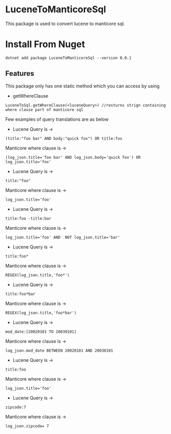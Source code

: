 ﻿
# LuceneToManticoreSql
This package is used to convert lucene to manticore sql.

# Install From Nuget
```
dotnet add package LuceneToManticoreSql --version 0.0.1
```

## Features

This package only has one static method which you can access by using 

- getWhereClause
```
LuceneToSql.getWhereClause(<luceneQuery>) //resturns strign containing where clause part of manticore sql
```

Few examples of query translations are as below

- Lucene Query is -> 
```
(title:"foo bar" AND body:"quick fox") OR title:fox
```
Manticore where clause is -> 
```
(log_json.title='foo bar' AND log_json.body='quick fox') OR log_json.title='fox'
```

- Lucene Query is -> 
```
title:"foo"
```
Manticore where clause is -> 
```
log_json.title='foo'
```

- Lucene Query is -> 
```
title:foo -title:bar
```
Manticore where clause is -> 
```
log_json.title='foo' AND  NOT log_json.title='bar'
```
- Lucene Query is -> 
```
title:foo*
```
Manticore where clause is -> 
```
REGEX(log_json.title,'foo*')
```

- Lucene Query is -> 
```
title:foo*bar
```
Manticore where clause is -> 
```
REGEX(log_json.title,'foo*bar')
```
- Lucene Query is -> 
```
mod_date:[20020101 TO 20030101]
```
Manticore where clause is -> 
```
log_json.mod_date BETWEEN 20020101 AND 20030101
```
- Lucene Query is -> 
```
title:foo
```
Manticore where clause is -> 
```
log_json.title='foo'
```
- Lucene Query is -> 
```
zipcode:7
```
Manticore where clause is -> 
```
log_json.zipcode= 7
```